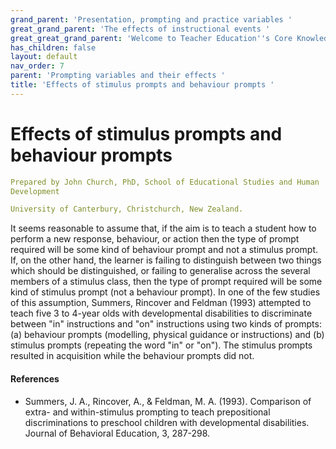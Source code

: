 ```yaml
---
grand_parent: 'Presentation, prompting and practice variables '
great_grand_parent: 'The effects of instructional events '
great_great_grand_parent: 'Welcome to Teacher Education''s Core Knowledge and Skills.'
has_children: false
layout: default
nav_order: 7
parent: 'Prompting variables and their effects '
title: 'Effects of stimulus prompts and behaviour prompts '
---
```

# Effects of stimulus prompts and behaviour prompts


```yaml
Prepared by John Church, PhD, School of Educational Studies and Human
Development

University of Canterbury, Christchurch, New Zealand.
```


It seems reasonable to assume that, if the aim is to teach a student how
to perform a new response, behaviour, or action then the type of prompt
required will be some kind of behaviour prompt and not a stimulus
prompt. If, on the other hand, the learner is failing to distinguish
between two things which should be distinguished, or failing to
generalise across the several members of a stimulus class, then the type
of prompt required will be some kind of stimulus prompt (not a behaviour
prompt). In one of the few studies of this assumption, Summers, Rincover
and Feldman (1993) attempted to teach five 3 to 4-year olds with
developmental disabilities to discriminate between \"in\" instructions
and \"on\" instructions using two kinds of prompts: (a) behaviour
prompts (modelling, physical guidance or instructions) and (b) stimulus
prompts (repeating the word "in" or "on"). The stimulus prompts resulted
in acquisition while the behaviour prompts did not.


#### References

-   Summers, J. A., Rincover, A., & Feldman, M. A. (1993). Comparison of
    extra- and within-stimulus prompting to teach prepositional
    discriminations to preschool children with developmental
    disabilities. Journal of Behavioral Education, 3, 287-298.
